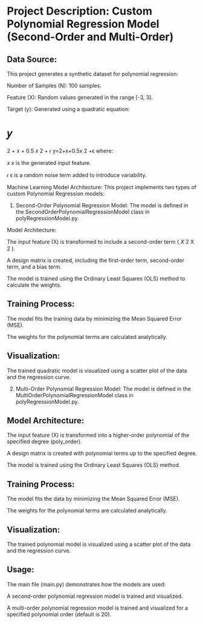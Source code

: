 # Project Description: Custom Polynomial Regression Model (Second-Order and Multi-Order)

## Data Source:
This project generates a synthetic dataset for polynomial regression:

Number of Samples (N): 100 samples.

Feature (X): Random values generated in the range [-3, 3].

Target (y): Generated using a quadratic equation:

𝑦
=
2
+
𝑥
+
0.5
𝑥
2
+
𝜖
y=2+x+0.5x 
2
 +ϵ
where:

𝑥
x is the generated input feature.

𝜖
ϵ is a random noise term added to introduce variability.

Machine Learning Model Architecture:
This project implements two types of custom Polynomial Regression models:

1. Second-Order Polynomial Regression Model:
The model is defined in the SecondOrderPolynomialRegressionModel class in polyRegressionModel.py.

Model Architecture:

The input feature (X) is transformed to include a second-order term (
𝑋
2
X 
2
 ).

A design matrix is created, including the first-order term, second-order term, and a bias term.

The model is trained using the Ordinary Least Squares (OLS) method to calculate the weights.

## Training Process:

The model fits the training data by minimizing the Mean Squared Error (MSE).

The weights for the polynomial terms are calculated analytically.

## Visualization:

The trained quadratic model is visualized using a scatter plot of the data and the regression curve.

2. Multi-Order Polynomial Regression Model:
The model is defined in the MultiOrderPolynomialRegressionModel class in polyRegressionModel.py.

## Model Architecture:

The input feature (X) is transformed into a higher-order polynomial of the specified degree (poly_order).

A design matrix is created with polynomial terms up to the specified degree.

The model is trained using the Ordinary Least Squares (OLS) method.

## Training Process:

The model fits the data by minimizing the Mean Squared Error (MSE).

The weights for the polynomial terms are calculated analytically.

## Visualization:

The trained polynomial model is visualized using a scatter plot of the data and the regression curve.

## Usage:
The main file (main.py) demonstrates how the models are used:

A second-order polynomial regression model is trained and visualized.

A multi-order polynomial regression model is trained and visualized for a specified polynomial order (default is 20).